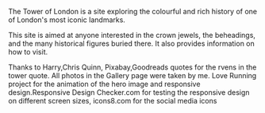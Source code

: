 The Tower of London is a site exploring the colourful and rich history of one of London's most iconic landmarks. 
<p>This site is aimed at anyone interested in the crown jewels, the beheadings, and the many historical figures buried there. It also provides information on how to visit.</p>

Thanks to Harry,Chris Quinn, Pixabay,Goodreads quotes for the rvens in the tower quote. All photos in the Gallery page were taken by me. Love Running project for the animation of the hero image and responsive design.Responsive Design Checker.com for testing the responsive design on different screen sizes, icons8.com for the social media icons







